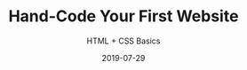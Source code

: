 ---
title: "Hand-Code Your First Website"
subtitle: "HTML + CSS Basics"
desc: "This class covers how to make a website from scratch with HTML and CSS, we go through the basics of HTML and CSS; how to plan your site; what apps to use; and how to write your code."
external_url: https://ttkb.me/first-website
date: "2019-07-29"
image: "img/hand-code-thumb.jpg"
background_color: "#007fff"
categories: ['Coding']
tags: ['HTML', 'CSS']
priority: 8
---